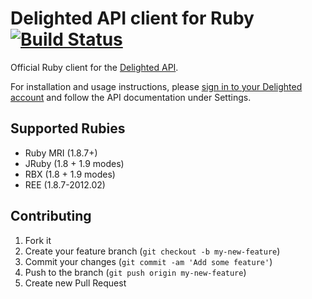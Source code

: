 # Delighted API client for Ruby&nbsp;[![Build Status](https://travis-ci.org/delighted/[delighted-ruby.png)](https://travis-ci.org/delighted/delighted-ruby)


Official Ruby client for the [Delighted API](https://delightedapp.com).

For installation and usage instructions, please [sign in to your Delighted account](https://delightedapp.com/signin) and follow the API documentation under Settings.

## Supported Rubies

- Ruby MRI (1.8.7+)
- JRuby (1.8 + 1.9 modes)
- RBX (1.8 + 1.9 modes)
- REE (1.8.7-2012.02)

## Contributing

1. Fork it
2. Create your feature branch (`git checkout -b my-new-feature`)
3. Commit your changes (`git commit -am 'Add some feature'`)
4. Push to the branch (`git push origin my-new-feature`)
5. Create new Pull Request
